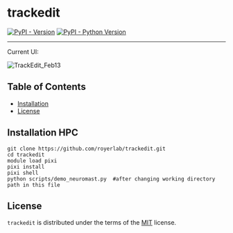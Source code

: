 # trackedit

[![PyPI - Version](https://img.shields.io/pypi/v/trackedit.svg)](https://pypi.org/project/trackedit)
[![PyPI - Python Version](https://img.shields.io/pypi/pyversions/trackedit.svg)](https://pypi.org/project/trackedit)

-----

Current UI:

![TrackEdit_Feb13](https://github.com/user-attachments/assets/6633076e-0eb8-4af8-b6a3-9ad033edea58)


## Table of Contents

- [Installation](#installation)
- [License](#license)

## Installation HPC

```console
git clone https://github.com/royerlab/trackedit.git
cd trackedit
module load pixi
pixi install
pixi shell
python scripts/demo_neuromast.py  #after changing working directory path in this file
```

## License

`trackedit` is distributed under the terms of the [MIT](https://spdx.org/licenses/MIT.html) license.
